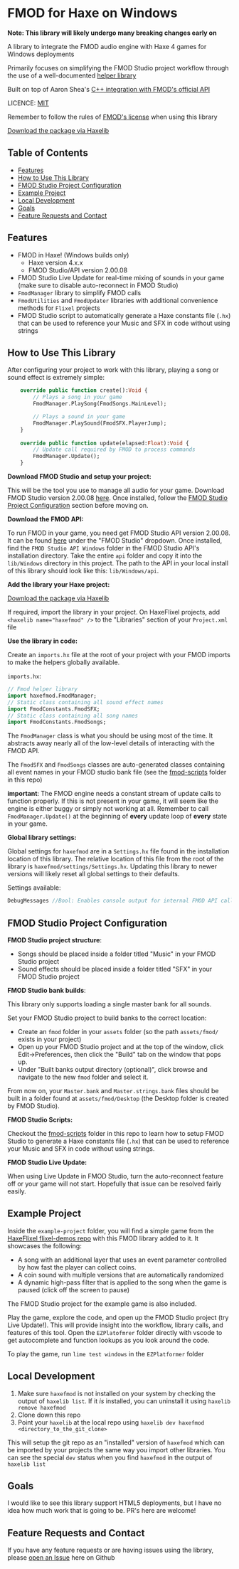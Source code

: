 # FMOD for Haxe on Windows

**Note: This library will likely undergo many breaking changes early on**

A library to integrate the FMOD audio engine with Haxe 4 games for Windows deployments

Primarily focuses on simplifying the FMOD Studio project workflow through the use of a well-documented [helper library](https://tanneris.me/haxe-fmod-helper-library)

Built on top of Aaron Shea's [C++ integration with FMOD's official API](https://tanneris.me/faxe)

LICENCE: [MIT](https://tanneris.me/mit-license)

Remember to follow the rules of [FMOD's license](https://tanneris.me/FMOD-License) when using this library

[Download the package via Haxelib](https://tanneris.me/haxelib)

## Table of Contents

 - [Features](#features)
 - [How to Use This Library](#how-to-use-this-library)
 - [FMOD Studio Project Configuration](#fmod-studio-project-configuration)
 - [Example Project](#example-project)
 - [Local Development](#local-development)
 - [Goals](#goals)
 - [Feature Requests and Contact](#feature-requests-and-contact)


## Features 
- FMOD in Haxe! (Windows builds only)
  - Haxe version 4.x.x
  - FMOD Studio/API version 2.00.08
- FMOD Studio Live Update for real-time mixing of sounds in your game (make sure to disable auto-reconnect in FMOD Studio)
- `FmodManager` library to simplify FMOD calls
- `FmodUtilities` and `FmodUpdater` libraries with additional convenience methods for `Flixel` projects
- FMOD Studio script to automatically generate a Haxe constants file (`.hx`) that can be used to reference your Music and SFX in code without using strings

## How to Use This Library

After configuring your project to work with this library, playing a song or sound effect is extremely simple:

```haxe
    override public function create():Void {
        // Plays a song in your game
        FmodManager.PlaySong(FmodSongs.MainLevel);

        // Plays a sound in your game
        FmodManager.PlaySound(FmodSFX.PlayerJump);
    }
    
    override public function update(elapsed:Float):Void {
        // Update call required by FMOD to process commands
        FmodManager.Update();
    }
```

**Download FMOD Studio and setup your project:**

This will be the tool you use to manage all audio for your game. Download FMOD Studio version 2.00.08 [here](https://tanneris.me/fmod-downloads). Once installed, follow the [FMOD Studio Project Configuration](#fmod-studio-project-configuration) section before moving on.

**Download the FMOD API:**

To run FMOD in your game, you need get FMOD Studio API version 2.00.08. It can be found [here](https://tanneris.me/fmod-downloads) under the "FMOD Studio" dropdown. Once installed, find the `FMOD Studio API Windows` folder in the FMOD Studio API's installation directory. Take the entire `api` folder and copy it into the `lib/Windows` directory in this project. The path to the API in your local install of this library should look like this: `lib/Windows/api`.

**Add the library your Haxe project:**

[Download the package via Haxelib](https://tanneris.me/haxelib)

If required, import the library in your project. On HaxeFlixel projects, add `<haxelib name="haxefmod" />` to the "Libraries" section of your `Project.xml` file

**Use the library in code:**

Create an `imports.hx` file at the root of your project with your FMOD imports to make the helpers globally available.

`imports.hx`:
```haxe
// Fmod helper library
import haxefmod.FmodManager;
// Static class containing all sound effect names
import FmodConstants.FmodSFX;
// Static class containing all song names
import FmodConstants.FmodSongs;
```

The `FmodManager` class is what you should be using most of the time. It abstracts away nearly all of the low-level details of interacting with the FMOD API.

The `FmodSFX` and `FmodSongs` classes are auto-generated classes containing all event names in your FMOD studio bank file (see the [fmod-scripts](https://tanneris.me/haxe-fmod-scripts) folder in this repo)

**important**: The FMOD engine needs a constant stream of update calls to function properly. If this is not present in your game, it will seem like the engine is either buggy or simply not working at all. Remember to call `FmodManager.Update()` at the beginning of **every** update loop of **every** state in your game.

**Global library settings:**

Global settings for `haxefmod` are in a `Settings.hx` file found in the installation location of this library. The relative location of this file from the root of the library is `haxefmod/settings/Settings.hx`. Updating this library to newer versions will likely reset all global settings to their defaults.

Settings available:
```Haxe
DebugMessages //Bool: Enables console output for internal FMOD API calls (can be helpful if things aren't working)
```

## FMOD Studio Project Configuration

**FMOD Studio project structure**:

- Songs should be placed inside a folder titled "Music" in your FMOD Studio project
- Sound effects should be placed inside a folder titled "SFX" in your FMOD Studio project

**FMOD Studio bank builds**:

This library only supports loading a single master bank for all sounds.

Set your FMOD Studio project to build banks to the correct location:

- Create an `fmod` folder in your `assets` folder (so the path `assets/fmod/` exists in your project) 
- Open up your FMOD Studio project and at the top of the window, click Edit->Preferences, then click the "Build" tab on the window that pops up.
- Under "Built banks output directory (optional)", click browse and navigate to the new `fmod` folder and select it.

From now on, your `Master.bank` and `Master.strings.bank` files should be built in a folder found at `assets/fmod/Desktop` (the Desktop folder is created by FMOD Studio). 

**FMOD Studio Scripts:**

Checkout the [fmod-scripts](https://tanneris.me/haxe-fmod-scripts) folder in this repo to learn how to setup FMOD Studio to generate a Haxe constants file (`.hx`) that can be used to reference your Music and SFX in code without using strings.

**FMOD Studio Live Update:**

When using Live Update in FMOD Studio, turn the auto-reconnect feature off or your game will not start. Hopefully that issue can be resolved fairly easily.

## Example Project

Inside the `example-project` folder, you will find a simple game from the [HaxeFlixel flixel-demos repo](https://tanneris.me/haxe-flixel-demos) with this FMOD library added to it. It showcases the following:
- A song with an additional layer that uses an event parameter controlled by how fast the player can collect coins.
- A coin sound with multiple versions that are automatically randomized
- A dynamic high-pass filter that is applied to the song when the game is paused (click off the screen to pause)

The FMOD Studio project for the example game is also included.

Play the game, explore the code, and open up the FMOD Studio project (try Live Update!). This will provide insight into the workflow, library calls, and features of this tool. Open the `EZPlatofmrer` folder directly with vscode to get autocomplete and function lookups as you look around the code.

To play the game, run `lime test windows` in the `EZPlatformer` folder

## Local Development

1. Make sure `haxefmod` is not installed on your system by checking the output of `haxelib list`. If it _is_ installed, you can uninstall it using `haxelib remove haxefmod`
2. Clone down this repo
3. Point your `haxelib` at the local repo using `haxelib dev haxefmod <directory_to_the_git_clone>`

This will setup the git repo as an "installed" version of `haxefmod` which can be imported by your projects the same way you import other libraries. You can see the special `dev` status when you find `haxefmod` in the output of `haxelib list` 

## Goals

I would like to see this library support HTML5 deployments, but I have no idea how much work that is going to be. PR's here are welcome!

## Feature Requests and Contact

If you have any feature requests or are having issues using the library, please [open an Issue](https://tanneris.me/haxe-fmod-issues) here on Github
